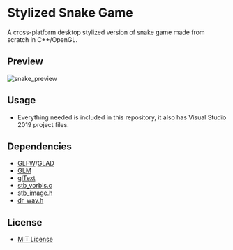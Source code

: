 # Stylized Snake Game
A cross-platform desktop stylized version of snake game made from scratch in C++/OpenGL.

## Preview
![snake_preview](https://user-images.githubusercontent.com/6799254/69679342-8df2a780-10b0-11ea-9999-20b23b5791ba.gif)

## Usage
- Everything needed is included in this repository, it also has Visual Studio 2019 project files.

## Dependencies
- [GLFW](https://www.glfw.org/)/[GLAD](https://glad.dav1d.de/)
- [GLM](https://glm.g-truc.net/0.9.9/index.html)
- [glText](https://github.com/vallentin/glText)
- [stb_vorbis.c](https://github.com/nothings/stb/blob/master/stb_vorbis.c)
- [stb_image.h](https://github.com/nothings/stb/blob/master/stb_image.h)
- [dr_wav.h](https://github.com/mackron/dr_libs/blob/master/dr_wav.h)

## License
- [MIT License](https://github.com/M-Fatah/stylized_snake_game/blob/master/LICENSE)
